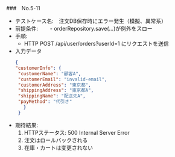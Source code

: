 ###　No.5-11

- テストケース名:　注文DB保存時にエラー発生（模擬、異常系）
- 前提条件:　
　- orderRepository.save(...)が例外をスロー
- 手順:
  -  HTTP POST /api/user/orders?userId=1 にリクエストを送信
- 入力データ
   ```json
   {
  "customerInfo": {
    "customerName": "顧客A",
    "customerEmail": "invalid-email",
    "customerAddress": "東京都",
    "shippingAddress": "東京都A",
    "shippingName": "配送先A",
    "payMethod": "代引き"
      }
    }
    ```
- 期待結果:
   1. HTTPステータス: 500 Internal Server Error
   2. 注文はロールバックされる
   3. 在庫・カートは変更されない
